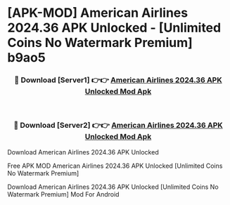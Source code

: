 # [APK-MOD] American Airlines 2024.36 APK Unlocked - [Unlimited Coins No Watermark Premium] b9ao5



<div align="center">
<h3>🔴 Download [Server1] 👉👉 <a href="https://momento.my/?title=American_Airlines_2024.36_APK_Unlocked">American Airlines 2024.36 APK Unlocked Mod Apk</a></h3><br>

<h3>🔴 Download [Server2] 👉👉 <a href="https://momento.my/?title=American_Airlines_2024.36_APK_Unlocked">American Airlines 2024.36 APK Unlocked Mod Apk</a></h3>
</div>



Download American Airlines 2024.36 APK Unlocked 

Free APK MOD American Airlines 2024.36 APK Unlocked [Unlimited Coins No Watermark Premium]

Download American Airlines 2024.36 APK Unlocked [Unlimited Coins No Watermark Premium] Mod For Android
